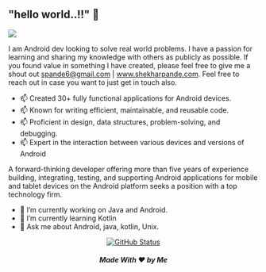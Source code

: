 ## "hello world..!!" 👋

<img src="https://pbs.twimg.com/profile_banners/369017872/1675591260/1500x500">

I am Android dev looking to solve real world problems. I have a passion for learning and sharing my knowledge with others as publicly as possible. If you found value in something I have created, please feel free to give me a shout out spande6@gmail.com | www.shekharpande.com. Feel free to reach out in case you want to just get in touch also.

- 📫 Created 30+ fully functional applications for Android devices. 
- 📫 Known for writing efficient, maintainable, and reusable code. 
- 📫 Proficient in design, data structures, problem-solving, and debugging. 
- 📫 Expert in the interaction between various devices and versions of Android

A forward-thinking developer offering more than five years of experience building, integrating, testing, and supporting Android applications for mobile and tablet devices on the Android platform seeks a position with a top technology firm.

- 🔭 I’m currently working on Java and Android.
- 🌱 I’m currently learning Kotlin
- 💬 Ask me about Android, java, kotlin, Unix.

</h4>
<p align="center">
<a href="https://github.com/shekhar23"><img alt="GitHub Status" src="https://github-readme-stats.vercel.app/api?username=shekhar23&hide=contribs&show_icons=true&include_all_commits=true&count_private=true"/></a>
</p>


<!-- commented>
## Reach me 📫:

[<img src='https://cdn.jsdelivr.net/npm/simple-icons@3.0.1/icons/github.svg' alt='github' height='40'>](https://github.com/Shekhar23) [<img src='https://cdn.jsdelivr.net/npm/simple-icons@3.0.1/icons/linkedin.svg' alt='linkedin' height='40'>](https://www.linkedin.com/in/shekhar-pande-74270292//)  [<img src='https://cdn.jsdelivr.net/npm/simple-icons@3.0.1/icons/facebook.svg' alt='facebook' height='40'>](https://www.facebook.com/shekhar007pande)  [<img src='https://cdn.jsdelivr.net/npm/simple-icons@3.0.1/icons/instagram.svg' alt='instagram' height='40'>](https://www.instagram.com/sudo_shekhar/)  [<img src='https://cdn.jsdelivr.net/npm/simple-icons@3.0.1/icons/twitter.svg' alt='twitter' height='40'>](https://twitter.com/sudo_pshekhar)  [<img src='https://cdn.jsdelivr.net/npm/simple-icons@3.0.1/icons/stackoverflow.svg' alt='stackoverflow' height='40'>](https://stackoverflow.com/users/4503339/shekhar-pande)  [<img src='https://cdn.jsdelivr.net/npm/simple-icons@3.0.1/icons/icloud.svg' alt='website' height='40'>](www.shekharpande.com)  

<a href="https://www.buymeacoffee.com/shekhar23" target="_blank"><img src="https://cdn.buymeacoffee.com/buttons/default-orange.png" alt="Buy Me A Coffee" height="41" width="174"></a>

<-->
<h5 align="center">Made With ❤️ by Me </h5>
